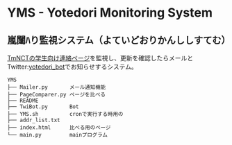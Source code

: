 # YMS - Yotedori Monitoring System

## 嵐闥ﾊり監視システム（よていどおりかんししすてむ）

[TmNCTの学生向け連絡ページ](http://www.tomakomai-ct.ac.jp/i/urgency/index.php)を監視し、更新を確認したらメールとTwitter:[yotedori_bot](https://twitter.com/yotedori_bot)でお知らせするシステム。

```
YMS
├── Mailer.py       メール通知機能
├── PageComparer.py ページを比べる
├── README
├── TwiBot.py       Bot
├── YMS.sh          cronで実行する時用の
├── addr_list.txt
├── index.html      比べる用のページ
└── main.py         mainプログラム
```

